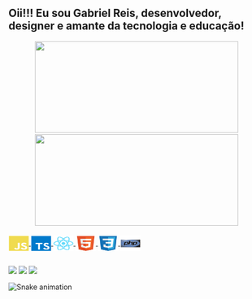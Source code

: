 ## Oii!!! Eu sou Gabriel Reis, desenvolvedor, designer e amante da tecnologia e educação!
<div align="center">
  <a href="https://portfolio-navy-gamma.vercel.app/">
  <img width="400px" height="180em" src="https://github-readme-stats.vercel.app/api?username=g-reissantana&show_icons=true&theme=highcontrast&include_all_commits=true&count_private=true"/>
  <img width="400px" height="180em" src="https://github-readme-stats.vercel.app/api/top-langs/?username=g-reissantana&layout=compact&langs_count=7&theme=highcontrast"/>
</div>
<div style="display: inline_block"><br>
  <img align="center" alt="Reis-Js" height="30" width="40" src="https://raw.githubusercontent.com/devicons/devicon/master/icons/javascript/javascript-plain.svg">
  <img align="center" alt="Reis-Ts" height="30" width="40" src="https://raw.githubusercontent.com/devicons/devicon/master/icons/typescript/typescript-plain.svg">
  <img align="center" alt="Reis-React" height="30" width="40" src="https://raw.githubusercontent.com/devicons/devicon/master/icons/react/react-original.svg">
  <img align="center" alt="Reis-HTML" height="30" width="40" src="https://raw.githubusercontent.com/devicons/devicon/master/icons/html5/html5-original.svg">
  <img align="center" alt="Reis-CSS" height="30" width="40" src="https://raw.githubusercontent.com/devicons/devicon/master/icons/css3/css3-original.svg">
  <img align="center" alt="Reis-PHP" height="30" width="40" src="https://raw.githubusercontent.com/devicons/devicon/master/icons/php/php-original.svg">
  
  
  ##
 
<div> 
  <a target="blank" href="https://www.instagram.com/gabriel__reiss/"><img src="https://img.shields.io/badge/-Instagram-%23E4405F?style=for-the-badge&logo=instagram&logoColor=white" target="_blank"></a>
  <a href = "mailto:gabriel.familia32@gmail.com"><img src="https://img.shields.io/badge/-Gmail-%23333?style=for-the-badge&logo=gmail&logoColor=white" target="_blank"></a>
  <a href="https://www.linkedin.com/in/gabriel-reis-197147210/" target="_blank"><img src="https://img.shields.io/badge/-LinkedIn-%230077B5?style=for-the-badge&logo=linkedin&logoColor=white" target="_blank"></a> 
  
   ![Snake animation](https://github.com/g-reissantana/g-reissantana/blob/output/github-contribution-grid-snake.svg)

</div>
